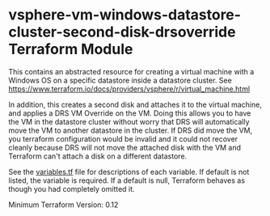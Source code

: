 # vsphere-vm-windows-datastore-cluster-second-disk-drsoverride Terraform Module

This contains an abstracted resource for creating a virtual machine with a Windows OS
on a specific datastore inside a datastore cluster. See https://www.terraform.io/docs/providers/vsphere/r/virtual_machine.html

In addition, this creates a second disk and attaches it to the virtual machine, and applies
a DRS VM Override on the VM. Doing this allows you to have the VM in the datastore cluster without
worry that DRS will automatically move the VM to another datastore in the cluster. If DRS did
move the VM, you terraform configuration would be invalid and it could not recover cleanly because
DRS will not move the attached disk with the VM and Terraform can't attach a disk on a different
datastore.

See the [variables.tf](variables.tf) file for descriptions of each variable. If default is not listed,
the variable is required. If a default is null, Terraform behaves as though you had completely 
omitted it.

Minimum Terraform Version: 0.12